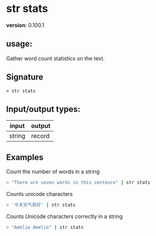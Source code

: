 # str stats

**version**: 0.100.1

## **usage**:

Gather word count statistics on the text.

## Signature

`> str stats `

## Input/output types:

| input  | output |
| ------ | ------ |
| string | record |

## Examples

Count the number of words in a string

```bash
> "There are seven words in this sentence" | str stats
```

Counts unicode characters

```bash
> '今天天气真好' | str stats
```

Counts Unicode characters correctly in a string

```bash
> "Amélie Amelie" | str stats
```
